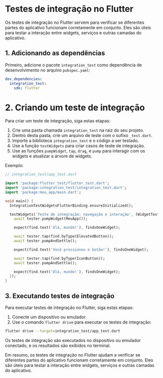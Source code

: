 # Testes de integração no Flutter

Os testes de integração no Flutter servem para verificar se diferentes partes do aplicativo funcionam corretamente em conjunto. Eles são úteis para testar a interação entre widgets, serviços e outras camadas do aplicativo.

## 1. Adicionando as dependências

Primeiro, adicione o pacote `integration_test` como dependência de desenvolvimento no arquivo `pubspec.yaml`:

```yaml
dev_dependencies:
  integration_test:
    sdk: flutter
```

# 2. Criando um teste de integração

Para criar um teste de integração, siga estas etapas:

1. Crie uma pasta chamada `integration_test` na raiz do seu projeto.
2. Dentro desta pasta, crie um arquivo de teste com o sufixo `_test.dart`.
3. Importe a biblioteca `integration_test` e o código a ser testado.
4. Use a função `testWidgets` para criar casos de teste de integração.
5. Use as funções `pumpWidget`, `tap`, `drag`, e `pump` para interagir com os widgets e atualizar a árvore de widgets.

Exemplo:


```dart
// integration_test/app_test.dart

import 'package:flutter_test/flutter_test.dart';
import 'package:integration_test/integration_test.dart';
import 'package:meu_app/main.dart';

void main() {
  IntegrationTestWidgetsFlutterBinding.ensureInitialized();

  testWidgets('Teste de integração: navegação e interação', (WidgetTester tester) async {
    await tester.pumpWidget(MeuApp());

    expect(find.text('Olá, mundo!'), findsOneWidget);

    await tester.tap(find.byType(ElevatedButton));
    await tester.pumpAndSettle();

    expect(find.text('Você pressionou o botão!'), findsOneWidget);

    await tester.tap(find.byType(IconButton));
    await tester.pumpAndSettle();

    expect(find.text('Olá, mundo!'), findsOneWidget);
  });
}
```

## 3. Executando testes de integração

Para executar testes de integração no Flutter, siga estas etapas:

1. Conecte um dispositivo ou emulador.
2. Use o comando `flutter drive` para executar os testes de integração:

```bash
flutter drive --target=integration_test/app_test.dart
```


Os testes de integração são executados no dispositivo ou emulador conectado, e os resultados são exibidos no terminal.

Em resumo, os testes de integração no Flutter ajudam a verificar se diferentes partes do aplicativo funcionam corretamente em conjunto. Eles são úteis para testar a interação entre widgets, serviços e outras camadas do aplicativo.
